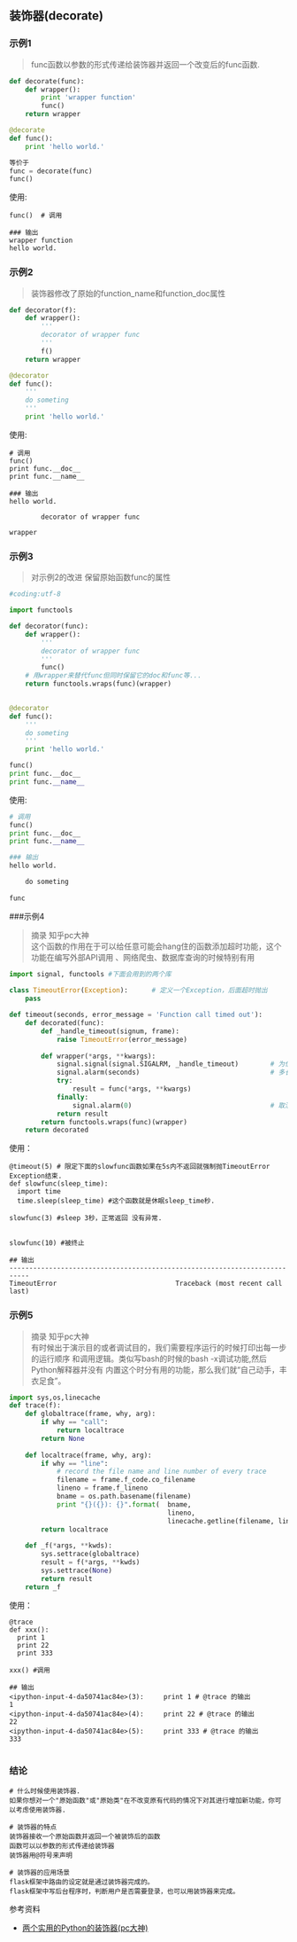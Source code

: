 ## 装饰器(decorate)

### 示例1  
> func函数以参数的形式传递给装饰器并返回一个改变后的func函数.

```python
def decorate(func):
    def wrapper():
        print 'wrapper function'
        func()
    return wrapper

@decorate
def func():
    print 'hello world.'

等价于
func = decorate(func)
func()
```

使用:
```
func()	# 调用

### 输出
wrapper function
hello world.
```

### 示例2  
> 装饰器修改了原始的function\_name和function\_doc属性

```python
def decorator(f):
    def wrapper():
        '''
        decorator of wrapper func
        '''
        f()
    return wrapper

@decorator
def func():
    '''
    do someting
    '''
    print 'hello world.'

```

使用:
```
# 调用
func()
print func.__doc__
print func.__name__

### 输出
hello world.

        decorator of wrapper func
        
wrapper
```

### 示例3  
> 对示例2的改进 保留原始函数func的属性

```python
#coding:utf-8

import functools

def decorator(func):
    def wrapper():
        '''
        decorator of wrapper func
        '''
        func()
    # 用wrapper来替代func但同时保留它的doc和func等...
    return functools.wraps(func)(wrapper)
    

@decorator
def func():
    '''
    do someting
    '''
    print 'hello world.'

func()
print func.__doc__
print func.__name__
```

使用:
```python
# 调用
func()
print func.__doc__
print func.__name__

### 输出
hello world.

    do someting
    
func
```

###示例4
> 摘录 知乎pc大神  
> 这个函数的作用在于可以给任意可能会hang住的函数添加超时功能，这个功能在编写外部API调用 、网络爬虫、数据库查询的时候特别有用  

```python
import signal, functools #下面会用到的两个库
 
class TimeoutError(Exception):      # 定义一个Exception，后面超时抛出 
    pass 

def timeout(seconds, error_message = 'Function call timed out'):
    def decorated(func):
        def _handle_timeout(signum, frame):
            raise TimeoutError(error_message)
      
        def wrapper(*args, **kwargs):
            signal.signal(signal.SIGALRM, _handle_timeout)        # 为信号绑定一个处理函数.
            signal.alarm(seconds)                                 # 多长时间触发SIGALRM信号.
            try:
                result = func(*args, **kwargs)
            finally:
                signal.alarm(0)                                   # 取消SIGALRM信号，不在继续抛出异常.
            return result
        return functools.wraps(func)(wrapper)
    return decorated
```

使用：
```
@timeout(5) # 限定下面的slowfunc函数如果在5s内不返回就强制抛TimeoutError Exception结束.
def slowfunc(sleep_time):
  import time
  time.sleep(sleep_time) #这个函数就是休眠sleep_time秒.

slowfunc(3) #sleep 3秒，正常返回 没有异常.


slowfunc(10) #被终止 

## 输出 
---------------------------------------------------------------------------
TimeoutError                              Traceback (most recent call last)
```

### 示例5
> 摘录 知乎pc大神  
> 有时候出于演示目的或者调试目的，我们需要程序运行的时候打印出每一步的运行顺序 和调用逻辑。类似写bash的时候的bash -x调试功能,然后Python解释器并没有 内置这个时分有用的功能，那么我们就“自己动手，丰衣足食”。  

```python
import sys,os,linecache
def trace(f):
    def globaltrace(frame, why, arg):
        if why == "call": 
            return localtrace
        return None
        
    def localtrace(frame, why, arg):
        if why == "line":
            # record the file name and line number of every trace 
            filename = frame.f_code.co_filename
            lineno = frame.f_lineno
            bname = os.path.basename(filename)
            print "{}({}): {}".format(  bname,
                                        lineno,
                                        linecache.getline(filename, lineno).strip('\r\n')),
        return localtrace
        
    def _f(*args, **kwds):
        sys.settrace(globaltrace)
        result = f(*args, **kwds)
        sys.settrace(None)
        return result
    return _f
```

使用：
```pyhon
@trace
def xxx():
  print 1
  print 22
  print 333

xxx() #调用 

## 输出 
<ipython-input-4-da50741ac84e>(3):     print 1 # @trace 的输出 
1
<ipython-input-4-da50741ac84e>(4):     print 22 # @trace 的输出 
22
<ipython-input-4-da50741ac84e>(5):     print 333 # @trace 的输出 
333
```

```

```


### 结论  
```
# 什么时候使用装饰器.
如果你想对一个"原始函数"或"原始类"在不改变原有代码的情况下对其进行增加新功能，你可以考虑使用装饰器.

# 装饰器的特点
装饰器接收一个原始函数并返回一个被装饰后的函数
函数可以以参数的形式传递给装饰器
装饰器用@符号来声明

# 装饰器的应用场景
flask框架中路由的设定就是通过装饰器完成的。
flask框架中写后台程序时，判断用户是否需要登录，也可以用装饰器来完成。
```

参考资料
- [两个实用的Python的装饰器(pc大神)](https://zhuanlan.zhihu.com/p/20175869)
